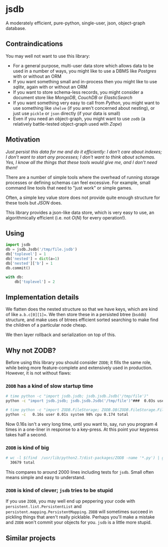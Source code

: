 # jsdb

A moderately efficient, pure-python, single-user, json, object-graph database.

## Contraindications

You may well not want to use this library:

- For a general purpose, multi-user data store which allows data to be used in a number of ways, you might like to use a DBMS like _Postgres_ with or without an ORM
- If you want something small and in-process then you might like to use _sqlite_, again with or without an ORM
- If you want to store schema-less records, you might consider a document store like _MongoDB_, _CouchDB_ or _ElasticSearch_
- If you want something very easy to call from _Python_, you might want to use something like `shelve` (if you aren't concerned about nesting), or just use `pickle` or `json` directly (if your data is small)
- Even if you need an object-graph, you might want to use `zodb` (a relatively battle-tested object-graph used with _Zope_)

## Motivation

*Just persist this data for me and do it efficiently: I don't care about indexes; I don't want to start any processes; I don't want to think about schemas. Yes, I know all the things that these tools would give me, and I don't need them!*

There are a number of simple tools where the overhead of running storage processes or defining schemas can feel excessive. For example, small command line tools that need to "just work" or simple games.

Often, a simple key value store does not provide quite enough structure for these tools but _JSON_ does.

This library provides a json-like data store, which is very easy to use, an algorithmically efficient (i.e. not $O(N)$ for every operation!).

## Using

```python
import jsdb
db = jsdb.Jsdb('/tmp/file.jsdb')
db['toplevel'] = 1
db['nested'] = dict(a=1)
db['nested']['b'] = 1
db.commit()

with db:
    db['toplevel'] = 2
```

## Implementation details

We flatten does the nested structure so that we have keys, which are kind of like `a.b.c[0][1]=`. We then store these in a persisted btree (`bsddb`) structure, and make uses of btrees efficient sorted searching to make find the children of a particular node cheap.

We then layer rollback and serialization on top of this.

## Why not ZODB?

Before using this library you should consider `ZODB`; it fills the same role, while being more feature-complete and extensively used in production. However, it is not without flaws:

### `ZODB` has a kind of slow startup time

```sh
# time python -c "import jsdb.jsdb; jsdb.jsdb.Jsdb('/tmp/file')"
python -c "import jsdb.jsdb; jsdb.jsdb.Jsdb('/tmp/file')"###  0.03s user 0.00s system 95% cpu 0.029 total

# time python -c "import ZODB.FileStorage; ZODB.DB(ZODB.FileStorage.FileStorage('/tmp/file'))"
python -c   0.16s user 0.01s system 98% cpu 0.174 total
```

Now 0.16s isn't a very long time, until you want to, say, run you program 4 times in a one-liner in response to a key-press. At this point your keypress takes half a second.

### `ZODB` is kind of big

```sh
# wc -l $(find  /usr/lib/python2.7/dist-packages/ZODB -name '*.py') | grep total
  30679 total
```

This compares to around 2000 lines including tests for `jsdb`.
Small often means simple and easy to understand.

### `ZODB` is kind of clever; `jsdb` tries to be stupid

If you use `ZODB`, you may well end up peppering your code with `persistent.list.PersistentList` and `persistent.mapping.PersistentMapping`. `ZODB` will sometimes succeed in pickling things that aren't really picklable. Perhaps you'll make a mistake and `ZODB` won't commit your objects for you. `jsdb` is a little more stupid.

## Similar projects
